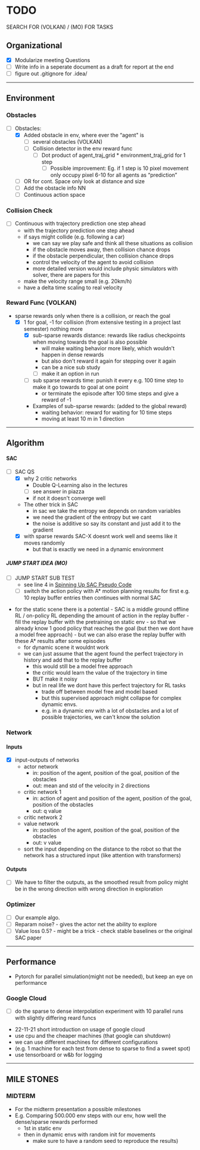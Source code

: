 # TODO
SEARCH FOR (VOLKAN) / (MO) FOR TASKS

## Organizational
- [X] Modularize meeting Questions
- [ ] Write info in a seperate document as a draft for report at the end 
- [ ] figure out .gitignore for .idea/

---

## Environment

### Obstacles
- [ ] Obstacles:
  - [X] Added obstacle in env, where ever the “agent" is
      - [ ] several obstacles (VOLKAN)
    - [ ] Collision detector in the env reward func
      - [ ] Dot product of agent_traj_grid * environment_traj_grid for 1 step
        - [ ] Possible improvement: Eg. if 1 step is 10 pixel movement only occupy pixel 6-10 for all agents as “prediction”
  - [ ] OR for cont. Space only look at distance and size	
  - [ ] Add the obstacle info NN	
  - [ ] Continuous action space
### Collision Check
- [ ] Continuous with trajectory prediction one step ahead
  - with the trajectory prediction one step ahead
  - if says might collide (e.g. following a car)
    - we can say we play safe and think all these situations as collision
    - if the obstacle moves away, then collision chance drops
    - if the obstacle perpendicular, then collision chance drops
    - control the velocity of the agent to avoid collision
    - more detailed version would include physic simulators with solver, there are papers for this
  - make the velocity range small (e.g. 20km/h)
  - have a delta time scaling to real velocity 
### Reward Func (VOLKAN)
- sparse rewards only when there is a collision, or reach the goal
  - [X] 1 for goal, -1 for collision (from extensive testing in a project last semester) nothing more
    - [X] sub-sparse rewards distance: rewards like radius checkpoints when moving towards the goal is also possible
      - will make waiting behavior more likely, which wouldn't happen in dense rewards
      - but also don't reward it again for stepping over it again
      - can be a nice sub study
      - [ ] make it an option in run
    - [ ] sub sparse rewards time: punish it every e.g. 100 time step to make it go towards to goal at one point
      - or terminate the episode after 100 time steps and give a reward of -1 
    - Examples of sub-sparse rewards: (added to the global reward) 
      - waiting behavior: reward for waiting for 10 time steps
      - moving at least 10 m in 1 direction 

---

## Algorithm
#### SAC
- [ ] SAC QS
  - [X] why 2 critic networks
    - Double Q-Learning also in the lectures 
    - [ ] see answer in piazza
    - if not it doesn't converge well 
  - The other trick in SAC
    - in sac we take the entropy we depends on random variables
    - we need the gradient of the entropy but we cant 
    - the noise is additive so say its constant and just add it to the gradient
  - [X] with sparse rewards SAC-X doesnt work well and seems like it moves randomly
    - but that is exactly we need in a dynamic environment
##### JUMP START IDEA (MO)
  - [ ] JUMP START SUB TEST
    - see line 4 in [Spinning Up SAC Pseudo Code](https://spinningup.openai.com/en/latest/algorithms/sac.html?highlight=SAC#pseudocode) 
    - [ ] switch the action policy with A* motion planning results for first e.g. 10 replay buffer entries
          then continues with normal SAC
  - for the static scene there is a potential
        - SAC is a middle ground offline RL / on-policy RL depending the amount of action in the replay buffer 
        - fill the replay buffer with the pretraining on static env 
        - so that we already know 1 good policy that reaches the goal (but then we dont have a model free approach)
          - but we can also erase the replay buffer with these A* results after some episodes
      - for dynamic scene it wouldnt work
      - we can just assume that the agent found the perfect trajectory in history and add that to the replay buffer
        - this would still be a model free approach
        - the critic would learn the value of the trajectory in time 
        - BUT make it noisy 
        - but in real life we dont have this perfect trajectory for RL tasks
          - trade off between model free and model based
          - but this supervised approach might collapse for complex dynamic envs.
          - e.g. in a dynamic env with a lot of obstacles and a lot of possible trajectories, 
            we can't know the solution
### Network
#### Inputs
- [X] input-outputs of networks
  - actor network
    - in: position of the agent, position of the goal, position of the obstacles
    - out: mean and std of the velocity in 2 directions
  - critic network 1
    - in: action of agent and position of the agent, position of the goal, position of the obstacles
    - out: q value
  - critic network 2
  - value network
    - in: position of the agent, position of the goal, position of the obstacles
    - out: v value
  - sort the input depending on the distance to the robot 
    so that the network has a structured input (like attention with transformers)
#### Outputs
- [ ] We have to filter the outputs, as the smoothed result from policy might be in the wrong direction with wrong direction in exploration
### Optimizer
- [ ]  Our example algo.
  - [ ]  Reparam noise?
    - gives the actor net the ability to explore
  - [ ]  Value loss 0.5?
    - might be a trick
    - check stable baselines or the original SAC paper

---

## Performance
- Pytorch for parallel simulation(might not be needed), but keep an eye on performance
### Google Cloud
- [ ] do the sparse to dense interpolation experiment with 10 parallel runs with slightly differing reard funcs
- 22-11-21 short introduction on usage of google cloud
- use cpu and the cheaper machines (that google can shutdown)
- we can use different machines for different configurations 
- (e.g. 1 machine for each test from dense to sparse to find a sweet spot)
- use tensorboard or w&b for logging

---

## MILE STONES
### MIDTERM
- For the midterm presentation a possible milestones
- E.g. Comparing 500.000 env steps with our env, how well the dense/sparse rewards performed
    - 1st in static env
    - then in dynamic envs with random init for movements 
      - make sure to have a random seed to reproduce the results)




